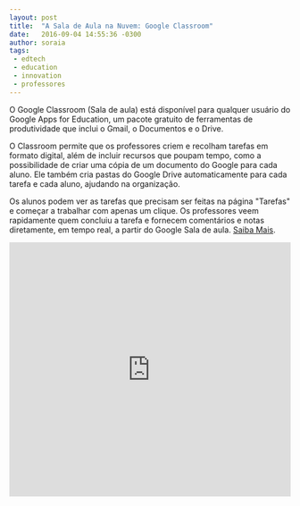 ```yaml
---
layout: post
title:  "A Sala de Aula na Nuvem: Google Classroom"
date:   2016-09-04 14:55:36 -0300
author: soraia
tags: 
 - edtech 
 - education 
 - innovation
 - professores
---
```


O Google Classroom (Sala de aula) está disponível para qualquer usuário do Google Apps for Education, um pacote gratuito de ferramentas de produtividade que inclui o Gmail, o Documentos e o Drive.

O Classroom permite que os professores criem e recolham tarefas em formato digital, além de incluir recursos que poupam tempo, como a possibilidade de criar uma cópia de um documento do Google para cada aluno. Ele também cria pastas do Google Drive automaticamente para cada tarefa e cada aluno, ajudando na organização.

Os alunos podem ver as tarefas que precisam ser feitas na página "Tarefas" e começar a trabalhar com apenas um clique. Os professores veem rapidamente quem concluiu a tarefa e fornecem comentários e notas diretamente, em tempo real, a partir do Google Sala de aula. [Saiba Mais](http://professoragoogle.com.br).

<iframe 
  width="100%" 
  height="455" 
  src="http://www.youtube.com/embed/JnnoFd7XxtE?&autoplay=1&autohide=1&modestbranding=0&showinfo=0&ap=%2526fmt%3D22" 
  frameborder="0" 
  allowfullscreen>
</iframe>